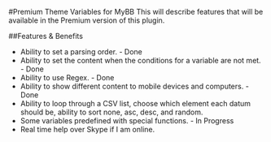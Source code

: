 
#Premium Theme Variables for MyBB
This will describe features that will be available in the Premium version of this plugin.

##Features & Benefits
- Ability to set a parsing order. - Done
- Ability to set the content when the conditions for a variable are not met. - Done
- Ability to use Regex. - Done
- Ability to show different content to mobile devices and computers. - Done
- Ability to loop through a CSV list, choose which element each datum should be, ability to sort none, asc, desc, and random. 
- Some variables predefined with special functions. - In Progress
- Real time help over Skype if I am online.

